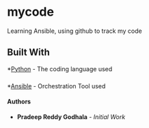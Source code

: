 # mycode
Learning Ansible, using github to track my code
## Built With
*[Python](https://www.python.org) - The coding language used
###
*[Ansible](https://www.ansible.com/) - Orchestration Tool used
#### Authors
* **Pradeep Reddy Godhala** - *Initial Work*

